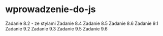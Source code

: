 # wprowadzenie-do-js
Zadanie 8.2 - ze stylami
Zadanie 8.4
Zadanie 8.5
Zadanie 8.6
Zadanie 9.1
Zadanie 9.2
Zadanie 9.3
Zadanie 9.5
Zadanie 9.6
